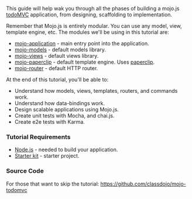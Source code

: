 

This guide will help wak you through all the phases of building a mojo.js [todoMVC](http://todomvc.com/) application, from designing, scaffolding to implementation.

Remember that Mojo.js is entirely modular. You can use any model, view, template engine, etc. The modules we'll be using in this tutorial are:

- [mojo-application](https://github.com/classdojo/mojo-application) - main entry point into the application.
- [mojo-models](https://github.com/classdojo/mojo-models) - default models library.
- [mojo-views](https://github.com/classdojo/mojo-views) - default views library.
- [mojo-paperclip](https://github.com/classdojo/mojo-paperclip) - default template engine. Uses [paperclip](https://github.com/classdojo/paperclip.js).
- [mojo-router](https://github.com/classdojo/mojo-router) - default HTTP router.

At the end of this tutorial, you'll be able to:

- Understand how models, views, templates, routers, and commands work.
- Understand how data-bindings work.
- Design scalable applications using Mojo.js.
- Create unit tests with Mocha, and chai.js.
- Create e2e tests with Karma.


### Tutorial Requirements

- [Node.js](http://nodejs.org/) - needed to build your application.
- [Starter kit](https://github.com/classdojo/mojo-starter/archive/master.zip) - starter project.

### Source Code

For those that want to skip the tutorial: 
https://github.com/classdojo/mojo-todomvc
